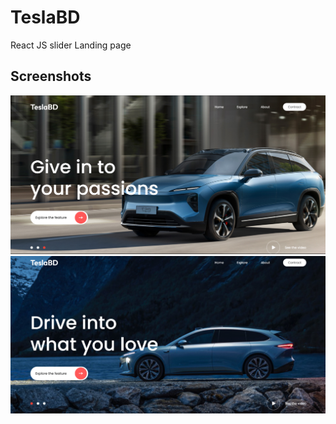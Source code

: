 
# TeslaBD

React JS slider Landing page


## Screenshots

![App Screenshot](https://github.com/Rafiul007/TeslaBD/blob/main/ss/Screenshot%202023-11-27%20185228.png)
![App Screenshot](https://github.com/Rafiul007/TeslaBD/blob/main/ss/Screenshot%202023-11-27%20185246.png)

